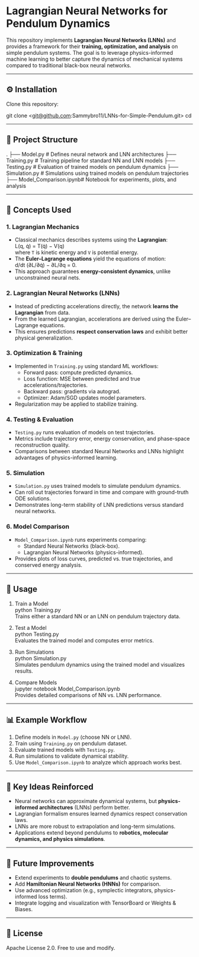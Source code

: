 # Lagrangian Neural Networks for Pendulum Dynamics

This repository implements **Lagrangian Neural Networks (LNNs)** and provides a framework for their **training, optimization, and analysis** on simple pendulum systems. The goal is to leverage physics-informed machine learning to better capture the dynamics of mechanical systems compared to traditional black-box neural networks.

---

## ⚙️ Installation

Clone this repository:

git clone <git@github.com:Sammybro11/LNNs-for-Simple-Pendulum.git>
cd <LNNs-for-Simple-Pendulum>

---

## 📂 Project Structure

.
├── Model.py              # Defines neural network and LNN architectures
├── Training.py           # Training pipeline for standard NN and LNN models
├── Testing.py            # Evaluation of trained models on pendulum dynamics
├── Simulation.py         # Simulations using trained models on pendulum trajectories
├── Model_Comparison.ipynb# Notebook for experiments, plots, and analysis

---

## 🚀 Concepts Used

### 1. Lagrangian Mechanics
- Classical mechanics describes systems using the **Lagrangian**:  
  L(q, q̇) = T(q̇) − V(q)  
  where `T` is kinetic energy and `V` is potential energy.  
- The **Euler–Lagrange equations** yield the equations of motion:  
  d/dt (∂L/∂q̇) − ∂L/∂q = 0.  
- This approach guarantees **energy-consistent dynamics**, unlike unconstrained neural nets.

### 2. Lagrangian Neural Networks (LNNs)
- Instead of predicting accelerations directly, the network **learns the Lagrangian** from data.  
- From the learned Lagrangian, accelerations are derived using the Euler–Lagrange equations.  
- This ensures predictions **respect conservation laws** and exhibit better physical generalization.

### 3. Optimization & Training
- Implemented in `Training.py` using standard ML workflows:
  - Forward pass: compute predicted dynamics.
  - Loss function: MSE between predicted and true accelerations/trajectories.
  - Backward pass: gradients via autograd.
  - Optimizer: Adam/SGD updates model parameters.
- Regularization may be applied to stabilize training.

### 4. Testing & Evaluation
- `Testing.py` runs evaluation of models on test trajectories.  
- Metrics include trajectory error, energy conservation, and phase-space reconstruction quality.  
- Comparisons between standard Neural Networks and LNNs highlight advantages of physics-informed learning.

### 5. Simulation
- `Simulation.py` uses trained models to simulate pendulum dynamics.  
- Can roll out trajectories forward in time and compare with ground-truth ODE solutions.  
- Demonstrates long-term stability of LNN predictions versus standard neural networks.

### 6. Model Comparison
- `Model_Comparison.ipynb` runs experiments comparing:
  - Standard Neural Networks (black-box).  
  - Lagrangian Neural Networks (physics-informed).  
- Provides plots of loss curves, predicted vs. true trajectories, and conserved energy analysis.

---

## 📖 Usage

1. Train a Model  
   python Training.py  
   Trains either a standard NN or an LNN on pendulum trajectory data.  

2. Test a Model  
   python Testing.py  
   Evaluates the trained model and computes error metrics.  

3. Run Simulations  
   python Simulation.py  
   Simulates pendulum dynamics using the trained model and visualizes results.  

4. Compare Models  
   jupyter notebook Model_Comparison.ipynb  
   Provides detailed comparisons of NN vs. LNN performance.  

---

## 📊 Example Workflow

1. Define models in `Model.py` (choose NN or LNN).  
2. Train using `Training.py` on pendulum dataset.  
3. Evaluate trained models with `Testing.py`.  
4. Run simulations to validate dynamical stability.  
5. Use `Model_Comparison.ipynb` to analyze which approach works best.  

---

## 🧠 Key Ideas Reinforced
- Neural networks can approximate dynamical systems, but **physics-informed architectures** (LNNs) perform better.  
- Lagrangian formalism ensures learned dynamics respect conservation laws.  
- LNNs are more robust to extrapolation and long-term simulations.  
- Applications extend beyond pendulums to **robotics, molecular dynamics, and physics simulations**.  

---

## 📝 Future Improvements
- Extend experiments to **double pendulums** and chaotic systems.  
- Add **Hamiltonian Neural Networks (HNNs)** for comparison.  
- Use advanced optimization (e.g., symplectic integrators, physics-informed loss terms).  
- Integrate logging and visualization with TensorBoard or Weights & Biases.  

---

## 📜 License
Apache License 2.0. Free to use and modify.
